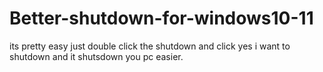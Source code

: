 # Better-shutdown-for-windows10-11
its pretty easy just double click the shutdown and click yes i want to shutdown and it shutsdown you pc easier.
